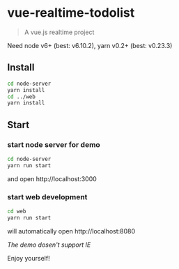 # vue-realtime-todolist

> A vue.js realtime project

Need node v6+ (best: v6.10.2), yarn v0.2+ (best: v0.23.3)
## Install
```bash
cd node-server
yarn install
cd ../web
yarn install
```
## Start
### start node server for demo
```bash
cd node-server
yarn run start
```
and open http://localhost:3000

### start web development
```bash
cd web
yarn run start
```
will automatically open http://localhost:8080

_The demo dosen't support IE_

Enjoy yourself!

